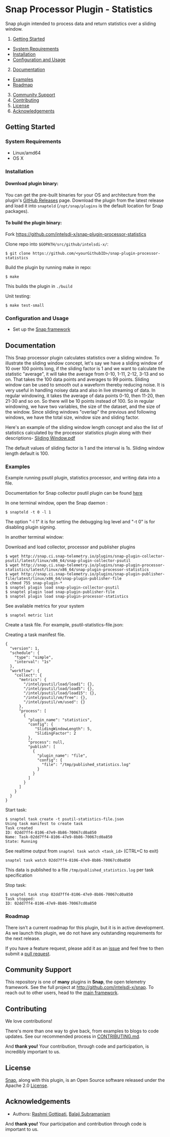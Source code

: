 # Snap Processor Plugin - Statistics
Snap plugin intended to process data and return statistics over a sliding window.

1. [Getting Started](#getting-started)
  * [System Requirements](#system-requirements)
  * [Installation](#installation)
  * [Configuration and Usage](#configuration-and-usage)
2. [Documentation](#documentation)
  * [Examples](#examples)
  * [Roadmap](#roadmap)
3. [Community Support](#community-support)
4. [Contributing](#contributing)
5. [License](#license)
6. [Acknowledgements](#acknowledgements)


## Getting Started
### System Requirements
* Linux/amd64
* OS X

### Installation
#### Download plugin binary: 

You can get the pre-built binaries for your OS and architecture from the plugin's [GitHub Releases](https://github.com/intelsdi-x/snap-plugin-processor-statistics/releases) page. Download the plugin from the latest release and load it into `snapteld` (`/opt/snap/plugins` is the default location for Snap packages).

#### To build the plugin binary:
Fork https://github.com/intelsdi-x/snap-plugin-processor-statistics

Clone repo into `$GOPATH/src/github/intelsdi-x/`:
```
$ git clone https://github.com/<yourGithubID>/snap-plugin-processor-statistics
```
Build the plugin by running make in repo:
```
$ make
```
This builds the plugin in `./build`

Unit testing:
```
$ make test-small
```

### Configuration and Usage
* Set up the [Snap framework](https://github.com/intelsdi-x/snap#getting-started)

## Documentation
This Snap processor plugin calculates statistics over a sliding window. To illustrate the sliding window concept, let's say we have a sliding window of 10 over 100 points long, if the sliding factor is 1 and we want to calculate the statistic "average", it will take the average from 0-10, 1-11, 2-12, 3-13 and so on. That takes the 100 data points and averages to 99 points.
Sliding window can be used to smooth out a waveform thereby reducing noise. It is very useful in handling noisey data and also in live streaming of data.
In regular windowing, it takes the average of data points 0-10, then 11-20, then 21-30 and so on. So there will be 10 points instead of 100.
So in regular windowing, we have two variables, the size of the dataset, and the size of the window. Since sliding windows "overlap" the previous and following windows, we have the total size, window size and sliding factor.  		

Here's an example of the sliding window length concept and also the list of statistics calculated by the processor statistics plugin along with their descriptions-
[Sliding Window.pdf](https://github.com/intelsdi-x/snap-plugin-processor-statistics/files/599298/Sliding.Window.pdf)

The default values of sliding factor is 1 and the interval is 1s. Sliding window length default is 100.		
		 
### Examples
Example running psutil plugin, statistics processor, and writing data into a file.

Documentation for Snap collector psutil plugin can be found [here](https://github.com/intelsdi-x/snap-plugin-collector-psutil)

In one terminal window, open the Snap daemon :
```
$ snapteld -t 0 -l 1
```
The option "-l 1" it is for setting the debugging log level and "-t 0" is for disabling plugin signing.

In another terminal window:

Download and load collector, processor and publisher plugins
```
$ wget http://snap.ci.snap-telemetry.io/plugins/snap-plugin-collector-psutil/latest/linux/x86_64/snap-plugin-collector-psutil
$ wget http://snap.ci.snap-telemetry.io/plugins/snap-plugin-processor-statistics/latest/linux/x86_64/snap-plugin-processor-statistics
$ wget http://snap.ci.snap-telemetry.io/plugins/snap-plugin-publisher-file/latest/linux/x86_64/snap-plugin-publisher-file
$ chmod 755 snap-plugin-*
$ snaptel plugin load snap-plugin-collector-psutil
$ snaptel plugin load snap-plugin-publisher-file
$ snaptel plugin load snap-plugin-processor-statistics
```

See available metrics for your system
```
$ snaptel metric list
```

Create a task file. For example, psutil-statistics-file.json:

Creating a task manifest file. 
```
{
  "version": 1,
  "schedule": {
    "type": "simple",
    "interval": "1s"
  },
  "workflow": {
    "collect": {
      "metrics": {
        "/intel/psutil/load/load1": {},
        "/intel/psutil/load/load5": {},
        "/intel/psutil/load/load15": {},
        "/intel/psutil/vm/free": {},
        "/intel/psutil/vm/used": {}
      },
      "process": [
        {
          "plugin_name": "statistics",
          "config": {
             "SlidingWindowLength": 5,
             "SlidingFactor": 2
          },
          "process": null,
          "publish": [
            {
              "plugin_name": "file",
              "config": {
                "file": "/tmp/published_statistics.log"
              }
            }
          ]
        }
      ]
    }
  }
}
```

Start task:
```
$ snaptel task create -t psutil-statistics-file.json
Using task manifest to create task
Task created
ID: 02dd7ff4-8106-47e9-8b86-70067cd0a850
Name: Task-02dd7ff4-8106-47e9-8b86-70067cd0a850
State: Running
```

See realtime output from `snaptel task watch <task_id>` (CTRL+C to exit)
```
snaptel task watch 02dd7ff4-8106-47e9-8b86-70067cd0a850
```

This data is published to a file `/tmp/published_statistics.log` per task specification

Stop task:
```
$ snaptel task stop 02dd7ff4-8106-47e9-8b86-70067cd0a850
Task stopped:
ID: 02dd7ff4-8106-47e9-8b86-70067cd0a850
```

### Roadmap
There isn't a current roadmap for this plugin, but it is in active development. As we launch this plugin, we do not have any outstanding requirements for the next release.

If you have a feature request, please add it as an [issue](https://github.com/intelsdi-x/snap-plugin-processor-statistics/issues) and feel free to then submit a [pull request](https://github.com/intelsdi-x/snap-plugin-processor-statistics/pulls).

## Community Support
This repository is one of **many** plugins in **Snap**, the open telemetry framework. See the full project at http://github.com/intelsdi-x/snap. To reach out to other users, head to the [main framework](https://github.com/intelsdi-x/snap#community-support).

## Contributing
We love contributions!

There's more than one way to give back, from examples to blogs to code updates. See our recommended process in [CONTRIBUTING.md](CONTRIBUTING.md).

And **thank you!** Your contribution, through code and participation, is incredibly important to us.

## License
[Snap](http://github.com/intelsdi-x/snap), along with this plugin, is an Open Source software released under the Apache 2.0 [License](LICENSE).

## Acknowledgements

* Authors: [Rashmi Gottipati](https://github.com/rashmigottipati),
           [Balaji Subramaniam](https://github.com/balajismaniam)

And **thank you!** Your participation and contribution through code is important to us.
